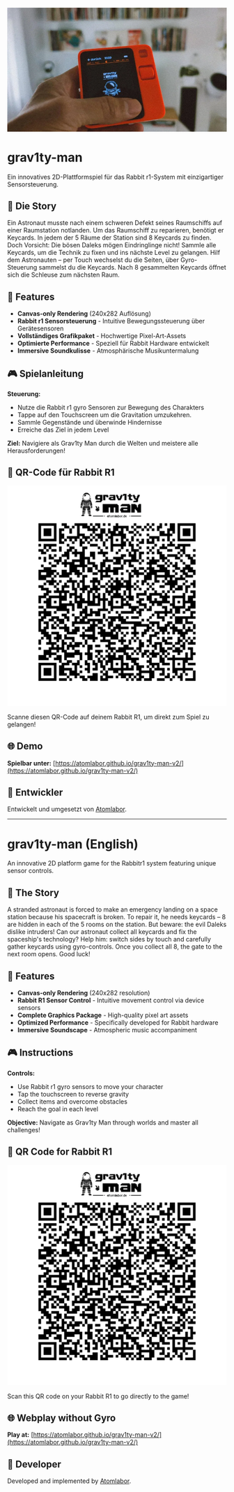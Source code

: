 ![Titelbild](https://github.com/atomlabor/grav1ty-man-v2/blob/main/grav1ty-man-intro.webp)

# grav1ty-man
Ein innovatives 2D-Plattformspiel für das Rabbit r1-System mit einzigartiger Sensorsteuerung.

## 📖 Die Story
Ein Astronaut musste nach einem schweren Defekt seines Raumschiffs auf einer Raumstation notlanden. Um das Raumschiff zu reparieren, benötigt er Keycards. In jedem der 5 Räume der Station sind 8 Keycards zu finden. Doch Vorsicht: Die bösen Daleks mögen Eindringlinge nicht! Sammle alle Keycards, um die Technik zu fixen und ins nächste Level zu gelangen. Hilf dem Astronauten – per Touch wechselst du die Seiten, über Gyro-Steuerung sammelst du die Keycards. Nach 8 gesammelten Keycards öffnet sich die Schleuse zum nächsten Raum.

## 🚀 Features
- **Canvas-only Rendering** (240x282 Auflösung)
- **Rabbit r1 Sensorsteuerung** - Intuitive Bewegungssteuerung über Gerätesensoren
- **Vollständiges Grafikpaket** - Hochwertige Pixel-Art-Assets
- **Optimierte Performance** - Speziell für Rabbit Hardware entwickelt
- **Immersive Soundkulisse** - Atmosphärische Musikuntermalung

## 🎮 Spielanleitung
**Steuerung:**
- Nutze die Rabbit r1 gyro Sensoren zur Bewegung des Charakters
-  Tappe auf den Touchscreen um die Gravitation umzukehren.
- Sammle Gegenstände und überwinde Hindernisse
- Erreiche das Ziel in jedem Level

**Ziel:** Navigiere als Grav1ty Man durch die Welten und meistere alle Herausforderungen!

## 📱 QR-Code für Rabbit R1
![QR Code](https://github.com/atomlabor/grav1ty-man-v2/blob/main/2.png)

Scanne diesen QR-Code auf deinem Rabbit R1, um direkt zum Spiel zu gelangen!

## 🌐 Demo
**Spielbar unter:** [https://atomlabor.github.io/grav1ty-man-v2/](https://atomlabor.github.io/grav1ty-man-v2/)

## 🔧 Entwickler
Entwickelt und umgesetzt von [Atomlabor](https://atomlabor.de).

---

# grav1ty-man (English)
An innovative 2D platform game for the Rabbitr1 system featuring unique sensor controls.

## 📖 The Story
A stranded astronaut is forced to make an emergency landing on a space station because his spacecraft is broken. To repair it, he needs keycards – 8 are hidden in each of the 5 rooms on the station. But beware: the evil Daleks dislike intruders! Can our astronaut collect all keycards and fix the spaceship's technology? Help him: switch sides by touch and carefully gather keycards using gyro-controls. Once you collect all 8, the gate to the next room opens. Good luck!

## 🚀 Features
- **Canvas-only Rendering** (240x282 resolution)
- **Rabbit R1 Sensor Control** - Intuitive movement control via device sensors
- **Complete Graphics Package** - High-quality pixel art assets
- **Optimized Performance** - Specifically developed for Rabbit hardware
- **Immersive Soundscape** - Atmospheric music accompaniment

## 🎮 Instructions
**Controls:**
- Use Rabbit r1 gyro sensors to move your character
- Tap the touchscreen to reverse gravity
- Collect items and overcome obstacles
- Reach the goal in each level

**Objective:** Navigate as Grav1ty Man through worlds and master all challenges!

## 📱 QR Code for Rabbit R1
![QR Code](https://github.com/atomlabor/grav1ty-man-v2/blob/main/2.png)

Scan this QR code on your Rabbit R1 to go directly to the game!

## 🌐 Webplay without Gyro
**Play at:** [https://atomlabor.github.io/grav1ty-man-v2/](https://atomlabor.github.io/grav1ty-man-v2/)

## 🔧 Developer
Developed and implemented by [Atomlabor](https://atomlabor.de).
